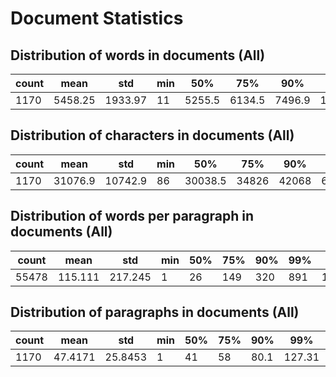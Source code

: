 Document Statistics
===================

Distribution of words in documents (All)
----------------------------------

|   count |    mean |     std |   min |    50% |    75% |    90% |     99% |   max |
|---------|---------|---------|-------|--------|--------|--------|---------|-------|
|    1170 | 5458.25 | 1933.97 |    11 | 5255.5 | 6134.5 | 7496.9 | 11945.9 | 21720 |

Distribution of characters in documents (All)
---------------------------------------

|   count |    mean |     std |   min |     50% |   75% |   90% |     99% |    max |
|---------|---------|---------|-------|---------|-------|-------|---------|--------|
|    1170 | 31076.9 | 10742.9 |    86 | 30038.5 | 34826 | 42068 | 67083.4 | 124890 |

Distribution of words per paragraph in documents (All)
------------------------------------------------

|   count |    mean |     std |   min |   50% |   75% |   90% |   99% |   max |
|---------|---------|---------|-------|-------|-------|-------|-------|-------|
|   55478 | 115.111 | 217.245 |     1 |    26 |   149 |   320 |   891 | 10581 |

Distribution of paragraphs in documents (All)
---------------------------------------

|   count |    mean |     std |   min |   50% |   75% |   90% |    99% |   max |
|---------|---------|---------|-------|-------|-------|-------|--------|-------|
|    1170 | 47.4171 | 25.8453 |     1 |    41 |    58 |  80.1 | 127.31 |   311 |




